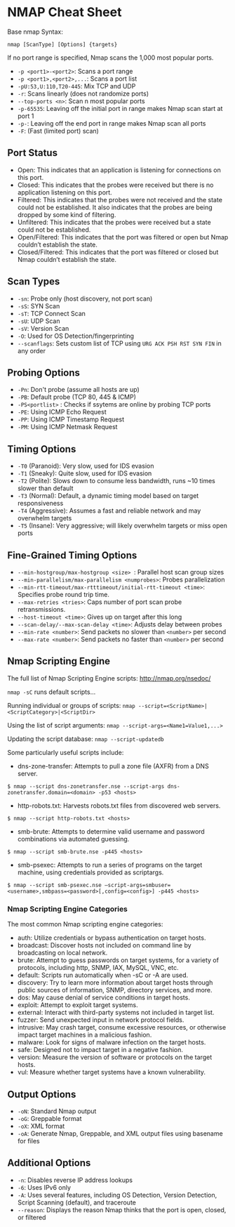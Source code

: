 # NMAP Cheat Sheet

Base nmap Syntax:

```
nmap [ScanType] [Options] {targets}
```
If no port range is specified, Nmap scans the 1,000 most popular ports.

- `-p <port1>-<port2>`: Scans a port range
- `-p <port1>,<port2>,...`: Scans a port list
- `-pU:53,U:110,T20-445`: Mix TCP and UDP
- `-r`: Scans linearly (does not randomize ports)
- `--top-ports <n>`: Scan n most popular ports
- `-p-65535`: Leaving off the initial port in range makes Nmap scan start at port 1
- `-p-`: Leaving off the end port in range makes Nmap scan all ports
- `-F`: (Fast (limited port) scan)

## Port Status

- Open: This indicates that an application is listening for connections on this port.
- Closed: This indicates that the probes were received but there is no application listening on this port.
- Filtered: This indicates that the probes were not received and the state could not be established. It also indicates that the probes are being dropped by some kind of filtering.
- Unfiltered: This indicates that the probes were received but a state could not be established.
- Open/Filtered: This indicates that the port was filtered or open but Nmap couldn’t establish the state.
- Closed/Filtered: This indicates that the port was filtered or closed but Nmap couldn’t establish the state.

## Scan Types

- `-sn`: Probe only (host discovery, not port scan)
- `-sS`: SYN Scan
- `-sT`: TCP Connect Scan
- `-sU`: UDP Scan
- `-sV`: Version Scan
- `-O`: Used for OS Detection/fingerprinting
- `--scanflags`: Sets custom list of TCP using `URG ACK PSH RST SYN FIN` in any order

## Probing Options

- `-Pn`: Don't probe (assume all hosts are up)
- `-PB`: Default probe (TCP 80, 445 & ICMP)
- `-PS<portlist>` : Checks if ssytems are online by probing TCP ports
- `-PE`: Using ICMP Echo Request
- `-PP`: Using ICMP Timestamp Request
- `-PM`: Using ICMP Netmask Request

## Timing Options
- `-T0` (Paranoid): Very slow, used for IDS evasion
- `-T1` (Sneaky): Quite slow, used for IDS evasion
- `-T2` (Polite): Slows down to consume less bandwidth, runs ~10 times slower than default
- `-T3` (Normal): Default, a dynamic timing model based on target responsiveness
- `-T4` (Aggressive): Assumes a fast and reliable network and may overwhelm targets
- `-T5` (Insane): Very aggressive; will likely overwhelm targets or miss open ports

## Fine-Grained Timing Options

- `--min-hostgroup/max-hostgroup <size> `: Parallel host scan group sizes
- `--min-parallelism/max-parallelism <numprobes>`: Probes parallelization
- `--min-rtt-timeout/max-rtttimeout/initial-rtt-timeout <time>`: Specifies probe round trip time.
- `--max-retries <tries>`: Caps number of port scan probe retransmissions.
- `--host-timeout <time>`: Gives up on target after this long
- `--scan-delay/--max-scan-delay <time>`: Adjusts delay between probes
- `--min-rate <number>`: Send packets no slower than `<number>` per second
- `--max-rate <number>`: Send packets no faster than `<number>` per second

## Nmap Scripting Engine

The full list of Nmap Scripting Engine scripts: http://nmap.org/nsedoc/

`nmap -sC` runs default scripts...

Running individual or groups of scripts:
`nmap --script=<ScriptName>| <ScriptCategory>|<ScriptDir>`
  
Using the list of script arguments:
`nmap --script-args=<Name1=Value1,...>`

Updating the script database:
`nmap --script-updatedb`


Some particularly useful scripts include:

- dns-zone-transfer: Attempts to pull a zone file (AXFR) from a DNS server.
```
$ nmap --script dns-zonetransfer.nse --script-args dns-zonetransfer.domain=<domain> -p53 <hosts>
```

- http-robots.txt: Harvests robots.txt files from discovered web servers.
```
$ nmap --script http-robots.txt <hosts>
```

- smb-brute: Attempts to determine valid username and password combinations via automated guessing.
```
$ nmap --script smb-brute.nse -p445 <hosts>
```

- smb-psexec: Attempts to run a series of programs on the target machine, using credentials provided as scriptargs.
```
$ nmap --script smb-psexec.nse –script-args=smbuser=<username>,smbpass=<password>[,config=<config>] -p445 <hosts>
```

### Nmap Scripting Engine Categories
The most common Nmap scripting engine categories:
- auth: Utilize credentials or bypass authentication on target hosts.
- broadcast: Discover hosts not included on command line by broadcasting on local network.
- brute: Attempt to guess passwords on target systems, for a variety of protocols, including http, SNMP, IAX, MySQL, VNC, etc.
- default: Scripts run automatically when -sC or -A are used.
- discovery: Try to learn more information about target hosts through public sources of information, SNMP, directory services, and more.
- dos: May cause denial of service conditions in target hosts.
- exploit: Attempt to exploit target systems.
- external: Interact with third-party systems not included in target list.
- fuzzer: Send unexpected input in network protocol fields.
- intrusive: May crash target, consume excessive resources, or otherwise impact target machines in a malicious fashion.
- malware: Look for signs of malware infection on the target hosts.
- safe: Designed not to impact target in a negative fashion.
- version: Measure the version of software or protocols on the target hosts.
- vul: Measure whether target systems have a known vulnerability.

## Output Options

- `-oN`: Standard Nmap output
- `-oG`: Greppable format
- `-oX`: XML format
- `-oA`: <basename> Generate Nmap, Greppable, and XML output files using basename for files
  
 ## Additional Options
 
- `-n`: Disables reverse IP address lookups
- `-6`: Uses IPv6 only
- `-A`: Uses several features, including OS Detection, Version Detection, Script Scanning (default), and traceroute
- `--reason`: Displays the reason Nmap thinks that the port is open, closed, or filtered